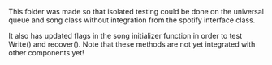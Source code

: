 This folder was made so that isolated testing could be done on the universal queue and song class without integration from the spotify
interface class.

It also has updated flags in the song initializer function in order to test Write() and recover(). Note that these methods are not yet
integrated with other components yet!
